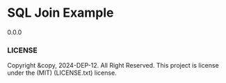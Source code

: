 # SQL Join Example
0.0.0

### LICENSE

Copyright &copy, 2024-DEP-12. All Right Reserved.
This project is license under the (MIT) (LICENSE.txt) license.
